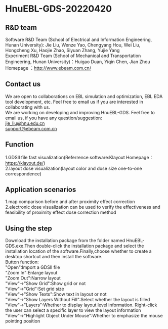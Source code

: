# HnuEBL-GDS-20220420
## R&D team <br>
Software R&D Team (School of Electrical and Information Engineering, Hunan University): Jie Liu, Wenze Yao, Chengyang Hou, Wei Liu, Hongcheng Xu, Haojie Zhao, Siyuan Zhang, Yujie Yang <br>
Experiment R&D Team (School of Mechanical and Transportation Engineering, Hunan University)：Huigao Duan, Yiqin Chen, Jian Zhou <br>
Homepage ：http://www.ebeam.com.cn/
## Contact us <br>
We are open to collaborations on EBL simulation and optimization, EBL EDA tool development, etc. Feel free to email us if you are interested in collaborating with us.<br>
We are working on developing and improving HnuEBL-GDS. Feel free to email us, if you have any question/suggestion:<br>
jie_liu@hnu.edu.cn <br>
support@ebeam.com.cn
## Function <br>
1.GDSII file fast visualization(Referrence software:Klayout   Homepage：https://klayout.de/)<br>
2.layout dose visualization(layout color and dose size one-to-one correspondence)<br>
## Application scenarios<br>
1.map comparison before and after proximity effect correction<br>
2.electronic dose visualization can be used to verify the effectiveness and feasibility of proximity effect dose correction method<br>
## Using the step
Download the installation package from the folder named HnuEBL-GDS.exe.Then double-click the installation package and select the installation location of the software.Finally,choose whether to create a desktop shortcut and then install the software.<br>
Button function:<br>
"Open":Import a GDSII file<br>
"Zoom In":Enlarge layout<br>
"Zoom Out":Narrow layout<br>
"View"->"Show Grid":Show grid or not<br>
"View"->"Grid":Set grid size<br>
"View"->"Show Texts":Show text in layout or not<br>
"View"->"Show Layers Without Fill":Select whether the layout is filled<br>
"View"->"Layers":Whether to display layout level information. Right-click the user can select a specific layer to view the layout information<br>
"View"->"Highlight Object Under Mouse":Whether to emphasize the mouse pointing position<br>
